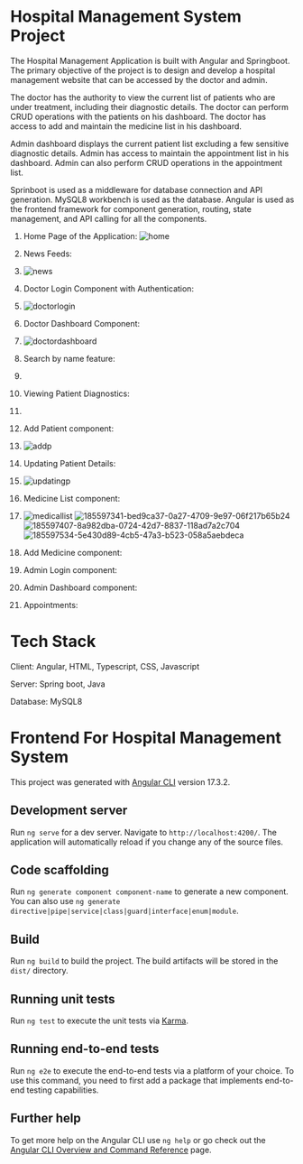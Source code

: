 # Hospital Management System Project

The Hospital Management Application is built with Angular and Springboot. The primary objective of the project is to design and develop a hospital management website that can be accessed by the doctor and admin.

The doctor has the authority to view the current list of patients who are under treatment, including their diagnostic details. The doctor can perform CRUD operations with the patients on his dashboard. The doctor has access to add and maintain the medicine list in his dashboard.

Admin dashboard displays the current patient list excluding a few sensitive diagnostic details. Admin has access to maintain the appointment list in his dashboard. Admin can also perform CRUD operations in the appointment list.

Sprinboot is used as a middleware for database connection and API generation. MySQL8 workbench is used as the database. Angular  is used as the frontend framework for component generation, routing, state management, and API calling for all the components.

1. Home Page of the Application:
![home](https://github.com/user-attachments/assets/d1f37ba4-d65e-4153-b0b8-76aa6fb1dad4)
2. News Feeds:
3. ![news](https://github.com/user-attachments/assets/4e779d76-2162-4568-ae32-1900d899ddea)

4. Doctor Login Component with Authentication:
5. ![doctorlogin](https://github.com/user-attachments/assets/a97674ae-2578-43ce-ba5e-b25a2229d7da)

6. Doctor Dashboard Component:
7. ![doctordashboard](https://github.com/user-attachments/assets/ab0b10f6-2e71-445a-93bd-279022f7d88f)

8. Search by name feature:
9. 
10. Viewing Patient Diagnostics:
11. 
12. Add Patient component:
13. ![addp](https://github.com/user-attachments/assets/448bd631-53fb-4367-9dd4-850173aff46b)

14. Updating Patient Details:
15. ![updatingp](https://github.com/user-attachments/assets/30693dc5-2c32-4ac2-8ec5-5229a72c2f5a)

16. Medicine List component:
17. ![medicallist](https://github.com/user-attachments/assets/6fa06667-769c-444e-96b4-1ca30e9949b3)
![185597341-bed9ca37-0a27-4709-9e97-06f217b65b24](https://github.com/user-attachments/assets/a66472af-d198-487c-b401-dbd9de97b10e)
![185597407-8a982dba-0724-42d7-8837-118ad7a2c704](https://github.com/user-attachments/assets/a4364952-a0b3-4900-b858-9ced47895d82)
![185597534-5e430d89-4cb5-47a3-b523-058a5aebdeca](https://github.com/user-attachments/assets/747809b6-70b6-4a75-ad05-cd14c95d6e46)

18. Add Medicine component:
19. Admin Login component:
20. Admin Dashboard component:
21. Appointments:



# Tech Stack

Client: Angular, HTML, Typescript, CSS, Javascript

Server: Spring boot, Java

Database: MySQL8



# Frontend For Hospital Management System

This project was generated with [Angular CLI](https://github.com/angular/angular-cli) version 17.3.2.

## Development server

Run `ng serve` for a dev server. Navigate to `http://localhost:4200/`. The application will automatically reload if you change any of the source files.

## Code scaffolding

Run `ng generate component component-name` to generate a new component. You can also use `ng generate directive|pipe|service|class|guard|interface|enum|module`.

## Build

Run `ng build` to build the project. The build artifacts will be stored in the `dist/` directory.

## Running unit tests

Run `ng test` to execute the unit tests via [Karma](https://karma-runner.github.io).

## Running end-to-end tests

Run `ng e2e` to execute the end-to-end tests via a platform of your choice. To use this command, you need to first add a package that implements end-to-end testing capabilities.

## Further help

To get more help on the Angular CLI use `ng help` or go check out the [Angular CLI Overview and Command Reference](https://angular.io/cli) page.
